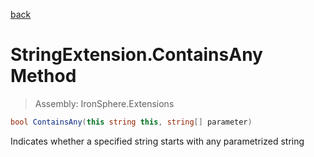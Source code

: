 ﻿

[back](/IronSphere.Extensions/types/StringExtension)

# StringExtension.ContainsAny Method

> Assembly: IronSphere.Extensions

```csharp
bool ContainsAny(this string this, string[] parameter)
```

Indicates whether a specified string starts with any parametrized string

 